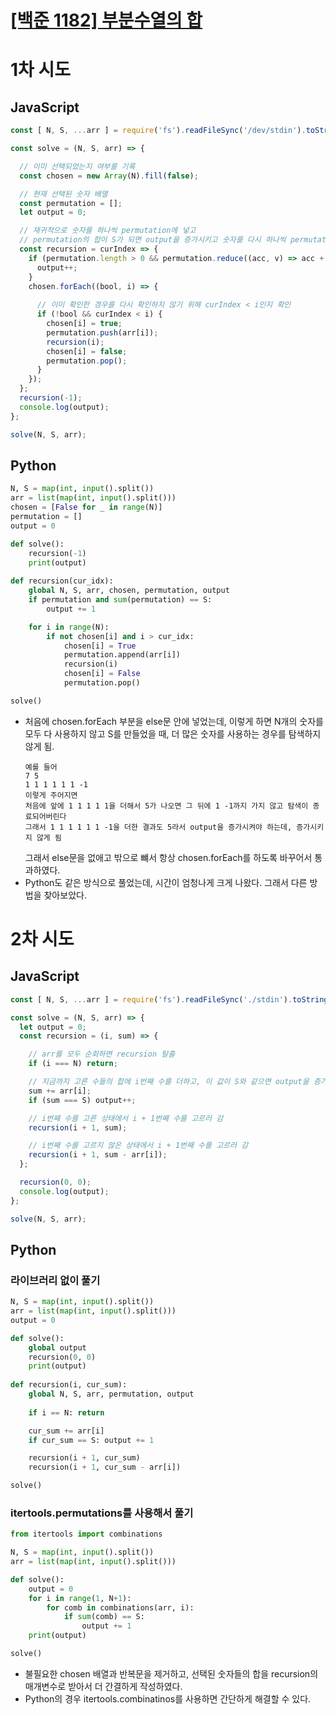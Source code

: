 # [[백준 1182] 부분수열의 합](https://www.acmicpc.net/problem/1182)
# 1차 시도
## JavaScript
```js
const [ N, S, ...arr ] = require('fs').readFileSync('/dev/stdin').toString().trim().split(/\s+/).map(v => +v);

const solve = (N, S, arr) => {

  // 이미 선택되었는지 여부를 기록
  const chosen = new Array(N).fill(false);

  // 현재 선택된 숫자 배열
  const permutation = [];
  let output = 0;

  // 재귀적으로 숫자를 하나씩 permutation에 넣고
  // permutation의 합이 S가 되면 output을 증가시키고 숫자를 다시 하나씩 permutation에서 pop함
  const recursion = curIndex => {
    if (permutation.length > 0 && permutation.reduce((acc, v) => acc + v, 0) === S) {
      output++;
    }
    chosen.forEach((bool, i) => {
      
      // 이미 확인한 경우를 다시 확인하지 않기 위해 curIndex < i인지 확인
      if (!bool && curIndex < i) {
        chosen[i] = true;
        permutation.push(arr[i]);
        recursion(i);
        chosen[i] = false;
        permutation.pop();
      }
    });
  };
  recursion(-1);
  console.log(output);
};

solve(N, S, arr);
```
## Python
```py
N, S = map(int, input().split())
arr = list(map(int, input().split()))
chosen = [False for _ in range(N)]
permutation = []
output = 0

def solve():
    recursion(-1)
    print(output)
    
def recursion(cur_idx):
    global N, S, arr, chosen, permutation, output
    if permutation and sum(permutation) == S:
        output += 1

    for i in range(N):
        if not chosen[i] and i > cur_idx:
            chosen[i] = True
            permutation.append(arr[i])
            recursion(i)
            chosen[i] = False
            permutation.pop()

solve()
```
- 처음에 chosen.forEach 부분을 else문 안에 넣었는데, 이렇게 하면 N개의 숫자를 모두 다 사용하지 않고 S를 만들었을 때, 더 많은 숫자를 사용하는 경우를 탐색하지 않게 됨.
  ```
  예를 들어
  7 5
  1 1 1 1 1 1 -1
  이렇게 주어지면
  처음에 앞에 1 1 1 1 1을 더해서 5가 나오면 그 뒤에 1 -1까지 가지 않고 탐색이 종료되어버린다
  그래서 1 1 1 1 1 1 -1을 더한 결과도 5라서 output을 증가시켜야 하는데, 증가시키지 않게 됨
  ```
  그래서 else문을 없애고 밖으로 뺴서 항상 chosen.forEach를 하도록 바꾸어서 통과하였다.
- Python도 같은 방식으로 풀었는데, 시간이 엄청나게 크게 나왔다. 그래서 다른 방법을 찾아보았다.

# 2차 시도
## JavaScript
```js
const [ N, S, ...arr ] = require('fs').readFileSync('./stdin').toString().trim().split(/\s+/).map(v => +v);

const solve = (N, S, arr) => {
  let output = 0;
  const recursion = (i, sum) => {

    // arr를 모두 순회하면 recursion 탈출
    if (i === N) return;

    // 지금까지 고른 수들의 합에 i번째 수를 더하고, 이 값이 S와 같으면 output을 증가시킨다.
    sum += arr[i];
    if (sum === S) output++;

    // i번째 수를 고른 상태에서 i + 1번째 수를 고르러 감
    recursion(i + 1, sum);

    // i번째 수를 고르지 않은 상태에서 i + 1번째 수를 고르러 감
    recursion(i + 1, sum - arr[i]);
  };

  recursion(0, 0);
  console.log(output);
};

solve(N, S, arr);
```
## Python
### 라이브러리 없이 풀기
```py
N, S = map(int, input().split())
arr = list(map(int, input().split()))
output = 0

def solve():
    global output
    recursion(0, 0)
    print(output)
    
def recursion(i, cur_sum):
    global N, S, arr, permutation, output
    
    if i == N: return

    cur_sum += arr[i]
    if cur_sum == S: output += 1

    recursion(i + 1, cur_sum)
    recursion(i + 1, cur_sum - arr[i])

solve()
```
### itertools.permutations를 사용해서 풀기
```py
from itertools import combinations

N, S = map(int, input().split())
arr = list(map(int, input().split()))

def solve():
    output = 0
    for i in range(1, N+1):
        for comb in combinations(arr, i):
            if sum(comb) == S:
                output += 1
    print(output)

solve()
```
- 불필요한 chosen 배열과 반복문을 제거하고, 선택된 숫자들의 합을 recursion의 매개변수로 받아서 더 간결하게 작성하였다.
- Python의 경우 itertools.combinatinos를 사용하면 간단하게 해결할 수 있다.